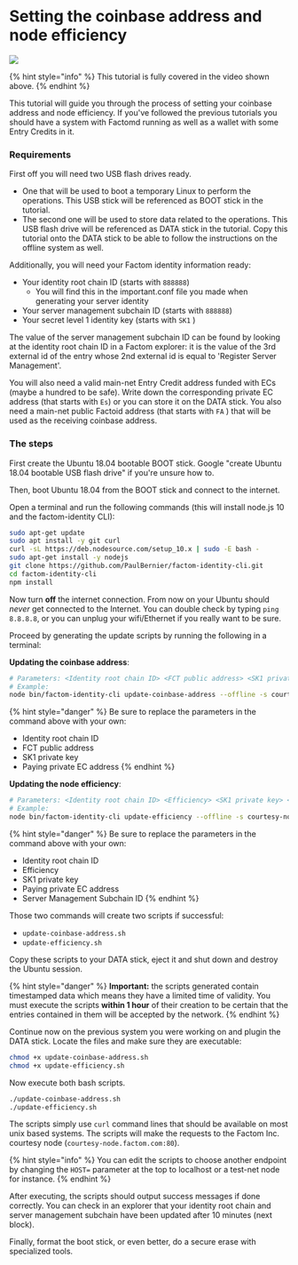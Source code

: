 # Setting the coinbase address and node efficiency

[![](http://img.youtube.com/vi/irlboOrHHcc/0.jpg)](http://www.youtube.com/watch?v=irlboOrHHcc)

{% hint style="info" %}
This tutorial is fully covered in the video shown above.
{% endhint %}

This tutorial will guide you through the process of setting your coinbase address and node efficiency. If you've followed the previous tutorials you should have a system with Factomd running as well as a wallet with some Entry Credits in it. 

### Requirements

First off you will need two USB flash drives ready. 

* One that will be used to boot a temporary Linux to perform the operations. This USB stick will be referenced as BOOT stick in the tutorial.
* The second one will be used to store data related to the operations. This USB flash drive will be referenced as DATA stick in the tutorial. Copy this tutorial onto the DATA stick to be able to follow the instructions on the offline system as well. 

Additionally, you will need your Factom identity information ready:

* Your identity root chain ID \(starts with `888888`\)
  * You will find this in the important.conf file you made when generating your server identity 
* Your server management subchain ID \(starts with `888888`\)
* Your secret level 1 identity key \(starts with `SK1` \)

The value of the server management subchain ID can be found by looking at the identity root chain ID in a Factom explorer: it is the value of the 3rd external id of the entry whose 2nd external id is equal to 'Register Server Management'.

You will also need a valid main-net Entry Credit address funded with ECs \(maybe a hundred to be safe\). Write down the corresponding private EC address \(that starts with `Es`\) or you can store it on the DATA stick. You also need a main-net public Factoid address \(that starts with `FA` \) that will be used as the receiving coinbase address.

### The steps

First create the Ubuntu 18.04 bootable BOOT stick. Google "create Ubuntu 18.04 bootable USB flash drive" if you're unsure how to.

Then, boot Ubuntu 18.04 from the BOOT stick and connect to the internet.

Open a terminal and run the following commands \(this will install node.js 10 and the factom-identity CLI\):

```bash
sudo apt-get update
sudo apt install -y git curl
curl -sL https://deb.nodesource.com/setup_10.x | sudo -E bash -
sudo apt-get install -y nodejs
git clone https://github.com/PaulBernier/factom-identity-cli.git
cd factom-identity-cli
npm install
```

Now turn **off** the internet connection. From now on your Ubuntu should _never_ get connected to the Internet. You can double check by typing `ping 8.8.8.8`, or you can unplug your wifi/Ethernet if you really want to be sure.

Proceed by generating the update scripts by running the following in a terminal:

**Updating the coinbase address**:

```bash
# Parameters: <Identity root chain ID> <FCT public address> <SK1 private key> <Paying private EC address>
# Example:
node bin/factom-identity-cli update-coinbase-address --offline -s courtesy-node.factom.com:80 8888889822cf1d5889aa8dc11ad210b67d582812152de568fabc5f8505989c0f FA3HZDE4MdXAthauFoA3aKYpx33U4fT2kAABmfwk7NBqyLT2zed5 sk12tdaziBoFyBHG56Ery3bPFFBDpy7Y3VymduGPfoj66cGhH4mHZrw Es3ytEKt6t5Jm9juC4kR7EgKQSX8BpRnM4WADtgFoq7j1WgbeEGW
```

{% hint style="danger" %}
Be sure to replace the parameters in the command above with your own:

* Identity root chain ID
* FCT public address
* SK1 private key
* Paying private EC address
{% endhint %}

**Updating the node efficiency**:

```bash
# Parameters: <Identity root chain ID> <Efficiency> <SK1 private key> <Paying private EC address> <Server Management Subchain ID>
# Example:
node bin/factom-identity-cli update-efficiency --offline -s courtesy-node.factom.com:80 8888889822cf1d5889aa8dc11ad210b67d582812152de568fabc5f8505989c0f 50.1 sk12tdaziBoFyBHG56Ery3bPFFBDpy7Y3VymduGPfoj66cGhH4mHZrw Es3ytEKt6t5Jm9juC4kR7EgKQSX8BpRnM4WADtgFoq7j1WgbeEGW 8888887c01c12c72052f9c99b45782013feadb20c46ca86dc6e3a9730835848a
```

{% hint style="danger" %}
Be sure to replace the parameters in the command above with your own:

* Identity root chain ID
* Efficiency
* SK1 private key
* Paying private EC address
* Server Management Subchain ID
{% endhint %}

Those two commands will create two scripts if successful:

* `update-coinbase-address.sh`
* `update-efficiency.sh`

Copy these scripts to your DATA stick, eject it and shut down and destroy the Ubuntu session. 

{% hint style="danger" %}
 **Important:** the scripts generated contain timestamped data which means they have a limited time of validity. You must execute the scripts **within 1 hour** of their creation to be certain that the entries contained in them will be accepted by the network.
{% endhint %}

Continue now on the previous system you were working on and plugin the DATA stick. Locate the files and make sure they are executable:

```bash
chmod +x update-coinbase-address.sh
chmod +x update-efficiency.sh
```

Now execute both bash scripts. 

```bash
./update-coinbase-address.sh
./update-efficiency.sh
```

The scripts simply use `curl` command lines that should be available on most unix based systems. The scripts will make the requests to the Factom Inc. courtesy node \(`courtesy-node.factom.com:80`\). 

{% hint style="info" %}
You can edit the scripts to choose another endpoint by changing the  `HOST=` parameter at the top to localhost or a test-net node for instance.
{% endhint %}

After executing, the scripts should output success messages if done correctly. You can check in an explorer that your identity root chain and server management subchain have been updated after 10 minutes \(next block\).

Finally, format the boot stick, or even better, do a secure erase with specialized tools. 

